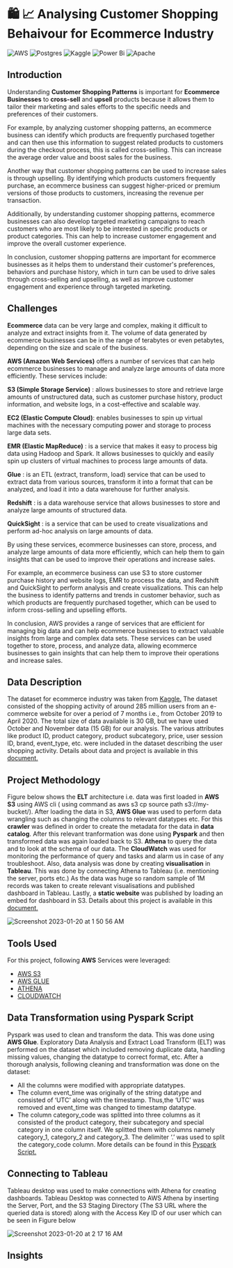# :shopping: :chart_with_upwards_trend: Analysing Customer Shopping Behaivour for Ecommerce Industry

![AWS](https://img.shields.io/badge/AWS-%23FF9900.svg?style=for-the-badge&logo=amazon-aws&logoColor=white) ![Postgres](https://img.shields.io/badge/postgres-%23316192.svg?style=for-the-badge&logo=postgresql&logoColor=white)
![Kaggle](https://img.shields.io/badge/Kaggle-035a7d?style=for-the-badge&logo=kaggle&logoColor=white) ![Power Bi](https://img.shields.io/badge/power_bi-F2C811?style=for-the-badge&logo=powerbi&logoColor=black) 
![Apache](https://img.shields.io/badge/apache-%23D42029.svg?style=for-the-badge&logo=apache&logoColor=white) 



## Introduction 
Understanding __Customer Shopping Patterns__ is important for __Ecommerce Businesses__ to __cross-sell__ and __upsell__ products because it allows them to tailor their marketing and sales efforts to the specific needs and preferences of their customers.

For example, by analyzing customer shopping patterns, an ecommerce business can identify which products are frequently purchased together and can then use this information to suggest related products to customers during the checkout process, this is called cross-selling. This can increase the average order value and boost sales for the business.

Another way that customer shopping patterns can be used to increase sales is through upselling. By identifying which products customers frequently purchase, an ecommerce business can suggest higher-priced or premium versions of those products to customers, increasing the revenue per transaction.

Additionally, by understanding customer shopping patterns, ecommerce businesses can also develop targeted marketing campaigns to reach customers who are most likely to be interested in specific products or product categories. This can help to increase customer engagement and improve the overall customer experience.

In conclusion, customer shopping patterns are important for ecommerce businesses as it helps them to understand their customer's preferences, behaviors and purchase history, which in turn can be used to drive sales through cross-selling and upselling, as well as improve customer engagement and experience through targeted marketing.





## Challenges
__Ecommerce__ data can be very large and complex, making it difficult to analyze and extract insights from it. The volume of data generated by ecommerce businesses can be in the range of terabytes or even petabytes, depending on the size and scale of the business.

__AWS (Amazon Web Services)__ offers a number of services that can help ecommerce businesses to manage and analyze large amounts of data more efficiently. These services include:

__S3 (Simple Storage Service)__ : allows businesses to store and retrieve large amounts of unstructured data, such as customer purchase history, product information, and website logs, in a cost-effective and scalable way.

__EC2 (Elastic Compute Cloud)__: enables businesses to spin up virtual machines with the necessary computing power and storage to process large data sets.

__EMR (Elastic MapReduce)__ : is a service that makes it easy to process big data using Hadoop and Spark. It allows businesses to quickly and easily spin up clusters of virtual machines to process large amounts of data.

__Glue__ : is an ETL (extract, transform, load) service that can be used to extract data from various sources, transform it into a format that can be analyzed, and load it into a data warehouse for further analysis.

__Redshift__ : is a data warehouse service that allows businesses to store and analyze large amounts of structured data.

__QuickSight__ : is a service that can be used to create visualizations and perform ad-hoc analysis on large amounts of data.

By using these services, ecommerce businesses can store, process, and analyze large amounts of data more efficiently, which can help them to gain insights that can be used to improve their operations and increase sales.

For example, an ecommerce business can use S3 to store customer purchase history and website logs, EMR to process the data, and Redshift and QuickSight to perform analysis and create visualizations. This can help the business to identify patterns and trends in customer behavior, such as which products are frequently purchased together, which can be used to inform cross-selling and upselling efforts.

In conclusion, AWS provides a range of services that are efficient for managing big data and can help ecommerce businesses to extract valuable insights from large and complex data sets. These services can be used together to store, process, and analyze data, allowing ecommerce businesses to gain insights that can help them to improve their operations and increase sales.




## Data Description
The dataset for ecommerce industry was taken from [Kaggle.](https://www.kaggle.com/datasets/mkechinov/ecommerce-behavior-data-from-multi-category-store)
The dataset consisted of the shopping activity of around 285 million users from an e-commerce 
website for over a period of 7 months i.e., from October 2019 to April 2020. 
The total size of data available is 30 GB, but we have used October and November 
data (15 GB) for our analysis. The various attributes like product ID, product category, 
product subcategory, price, user session ID, brand, event_type, etc. were included in the
dataset describing the user shopping activity. Details about data and project is available in this [document.](https://github.com/iqrabismii/Big-Data-Projects-/blob/main/Analyzing-Customer-Shopping-Behavior-from-a-large-Multicategory-Online-Store-/DataArtists_NIST_Form.pdf)


## Project Methodology 

Figure below shows the __ELT__ architecture i.e. data was first loaded in __AWS S3__ using AWS cli ( using command as aws s3 cp source path s3://my-bucket/). After 
loading the data in S3, __AWS Glue__ was used to perform data wrangling such as changing the columns to relevant datatypes etc. For this __crawler__ was defined
in order to create the metadata for the data in __data catalog__. After this relevant tranformation was done using __Pyspark__ and then transformed data was again 
loaded back to S3. __Athena__ to query the data and to look at the schema of our data. 
The __CloudWatch__ was used for monitoring the performance of query and tasks and alarm us in case of any troubleshoot.
Also, data analysis was done by creating __visualisation__ in __Tableau__. This was done by connecting Athena to Tableau (i.e. mentioning the server, ports etc.)
As the data was huge so random sample of 1M records was taken to create relevant visualisations and published dashboard in Tableau. 
Lastly, a __static website__ was published by loading an embed for dashboard in S3. Details about this project is available in this [document.](https://github.com/iqrabismii/Big-Data-Projects-/blob/main/Analyzing-Customer-Shopping-Behavior-from-a-large-Multicategory-Online-Store-/ProjectReport.docx)

![Screenshot 2023-01-20 at 1 50 56 AM](https://user-images.githubusercontent.com/108056063/213666181-74164406-c3b9-477e-94eb-39be58b56d8a.png)

## Tools Used

For this project, following __AWS__ Services were leveraged: 
* [AWS S3](https://aws.amazon.com/s3/)
* [AWS GLUE](https://aws.amazon.com/glue/)
* [ATHENA](https://aws.amazon.com/athena/)
* [CLOUDWATCH](https://aws.amazon.com/cloudwatch/)



## Data Transformation using Pyspark Script

Pyspark was used to clean and transform the data. This was done using __AWS Glue__. Exploratory Data Analysis and Extract Load Transform (ELT) was performed on the dataset which included removing duplicate data, handling missing values, changing the datatype to correct format, etc. After a thorough analysis, following cleaning and transformation was done on the dataset:
* All the columns were modified with appropriate datatypes.
* The column event_time was originally of the string datatype and consisted of ‘UTC’ along with the timestamp. Thus,the ‘UTC’ was removed and event_time was changed to timestamp datatype.
* The column category_code was splitted into three columns as it consisted of the product category, their subcategory and special category in one column itself. We splitted them with columns namely category_1, category_2 and category_3. The delimiter ‘.’ was used to split the category_code column.
More details can be found in this [Pyspark Script.](https://github.com/iqrabismii/Big-Data-Projects-/blob/main/Analyzing-Customer-Shopping-Behavior-from-a-large-Multicategory-Online-Store-/CleaningAndTransforming.py)

## Connecting to Tableau

Tableau desktop was used to make connections with Athena for creating dashboards. Tableau Desktop was connected to AWS Athena by inserting the Server, Port, and the S3 Staging Directory (The S3 URL where the queried data is stored) along with the Access Key ID of our user which can be seen in Figure below


![Screenshot 2023-01-20 at 2 17 16 AM](https://user-images.githubusercontent.com/108056063/213671434-4bb47cdc-eb69-4fa9-a051-512db99d25a6.png)



## Insights












